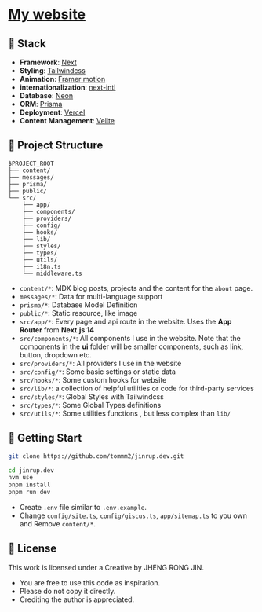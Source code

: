 # [My website](https://jinrup.dev/)

## 🔧 Stack
- **Framework**: [Next](https://nextjs.org/)
- **Styling**: [Tailwindcss](https://tailwindcss.com/)
- **Animation**: [Framer motion](https://www.framer.com/motion/)
- **internationalization**: [next-intl](https://next-intl-docs.vercel.app)
- **Database**: [Neon](https://neon.tech/)
- **ORM**: [Prisma](https://www.prisma.io/)
- **Deployment**: [Vercel](https://vercel.com/)
- **Content Management**: [Velite](https://velite.js.org/)

## 📁 Project Structure
```
$PROJECT_ROOT
├── content/
├── messages/
├── prisma/
├── public/
└── src/
    ├── app/
    ├── components/
    ├── providers/
    ├── config/
    ├── hooks/
    ├── lib/
    ├── styles/
    ├── types/
    ├── utils/
    ├── i18n.ts
    └── middleware.ts
```
- `content/*`: MDX blog posts, projects and the content for the `about` page.
- `messages/*`: Data for multi-language support
- `prisma/*`: Database Model Definition
- `public/*`: Static resource, like image
- `src/app/*`: Every page and api route in the website. Uses the **App Router** from **Next.js 14**
- `src/components/*`: All components I use in the website. Note that the components in the **ui** folder will be smaller components, such as link, button, dropdown etc.
- `src/providers/*`: All providers I use in the website
- `src/config/*`: Some basic settings or static data
- `src/hooks/*`: Some custom hooks for website
- `src/lib/*`: a collection of helpful utilities or code for third-party services
- `src/styles/*`: Global Styles with Tailwindcss
- `src/types/*`: Some Global Types definitions
- `src/utils/*`: Some utilities functions , but less complex than `lib/`

## 👋 Getting Start
```bash
git clone https://github.com/tommm2/jinrup.dev.git

cd jinrup.dev
nvm use
pnpm install
pnpm run dev
```

- Create `.env` file similar to `.env.example`.
- Change `config/site.ts`, `config/giscus.ts`, `app/sitemap.ts` to you own and Remove `content/*`.

## 📜 License
This work is licensed under a Creative  by JHENG RONG JIN.

- You are free to use this code as inspiration.
- Please do not copy it directly.
- Crediting the author is appreciated.
